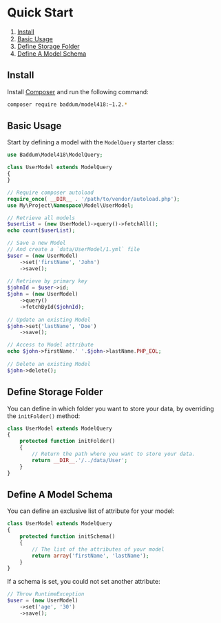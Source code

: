 Quick Start
======

1. [Install](#install)
2. [Basic Usage](#basic-usage)
3. [Define Storage Folder](#define-storage-folder)
4. [Define A Model Schema](#define-a-model-schema)



Install
--------

Install [Composer](http://getcomposer.org/doc/01-basic-usage.md#installation) and run the following command:

```sh
composer require baddum/model418:~1.2.*
```



Basic Usage
--------

Start by defining a model with the `ModelQuery` starter class:

```php
use Baddum\Model418\ModelQuery;

class UserModel extends ModelQuery
{
}
```

```php
// Require composer autoload
require_once( __DIR__ . '/path/to/vendor/autoload.php');
use My\Project\Namespace\Model\UserModel;

// Retrieve all models
$userList = (new UserModel)->query()->fetchAll();
echo count($userList);

// Save a new Model
// And create a `data/UserModel/1.yml` file
$user = (new UserModel)
    ->set('firstName', 'John')
    ->save();
    
// Retrieve by primary key
$johnId = $user->id;
$john = (new UserModel)
    ->query()
    ->fetchById($johnId);
    
// Update an existing Model
$john->set('lastName', 'Doe')
    ->save();

// Access to Model attribute
echo $john->firstName.' '.$john->lastName.PHP_EOL;
    
// Delete an existing Model
$john->delete();
```



Define Storage Folder
--------

You can define in which folder you want to store your data, by overriding the `initFolder()` method:

```php
class UserModel extends ModelQuery
{
    protected function initFolder()
    {
        // Return the path where you want to store your data.
        return __DIR__.'/../data/User';
    }
}
```



Define A Model Schema
--------

You can define an exclusive list of attribute for your model:

```php
class UserModel extends ModelQuery
{
    protected function initSchema()
    {
        // The list of the attributes of your model
        return array('firstName', 'lastName');
    }
}
```

If a schema is set, you could not set another attribute: 

```php
// Throw RuntimeException
$user = (new UserModel)
    ->set('age', '30')
    ->save();
```
